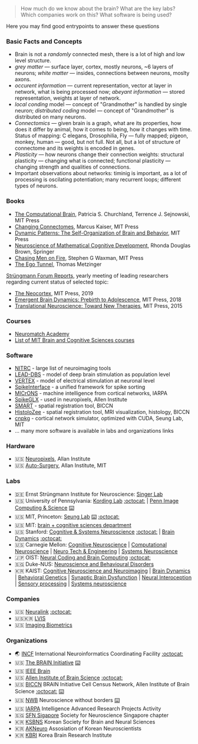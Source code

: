 > How much do we know about the brain?
> What are the key labs?
> Which companies work on this?
> What software is being used?

Here you may find good entrypoints to answer these questions

### Basic Facts and Concepts

* Brain is not a _randomly_ connected mesh, there is a lot of high and low level structure.
* _grey matter_ — surface layer, cortex, mostly neurons, ~6 layers of neurons; _white matter_ — insides, connections between neurons, moslty axons.
* _occurent information_ — current representation, vector at layer in network, what is being processed now; _abeyant information_ — stored representation, weights at layer of network.
* _local conding_ model — concept of "Grandmother" is handled by single neuron; _distributed coding_ model — concept of "Grandmother" is distributed on many neurons.
* _Connectomics_ — given brain is a graph, what are its properties, how does it differ by animal, how it comes to being, how it changes with time. Status of mapping: C elegans, Drosophilia, Fly — fully mapped; pigeon, monkey, human — good, but not full. Not all, but a lot of structure of connectome and its weights is encoded in genes.
* _Plasticity_ — how neurons change their connection weights: structural plasticity — changing what is connected; functional plasticity — changing strength and qualities of connections.
* Important observations about networks: timinig is important, as a lot of processing is oscilating potentiation; many recurrent loops; different types of neurons.

### Books

* [The Computational Brain](https://www.goodreads.com/book/show/32078490-the-computational-brain),  Patricia S. Churchland,
Terrence J. Sejnowski, MIT Press
* [Changing Connectomes](https://www.goodreads.com/book/show/51456624-changing-connectomes), Marcus Kaiser, MIT Press
* [Dynamic Patterns: The Self-Organization of Brain and Behavior](https://mitpress.mit.edu/books/dynamic-patterns), MIT Press
* [Neuroscience of Mathematical Cognitive Development](https://www.goodreads.com/book/show/38250564-neuroscience-of-mathematical-cognitive-development), Rhonda Douglas Brown, Springer
* [Chasing Men on Fire](https://www.goodreads.com/book/show/36722581-chasing-men-on-fire), Stephen G Waxman, MIT Press
* [The Ego Tunnel](https://www.goodreads.com/book/show/5895503-the-ego-tunnel), Thomas Metzinger

[Strüngmann Forum Reports](https://mitpress.mit.edu/books/series/strungmann-forum-reports), yearly meeting of leading researchers regarding current status of selected topic:

* [The Neocortex](https://mitpress.mit.edu/books/neocortex), MIT Press, 2019
* [Emergent Brain Dynamics: Prebirth to Adolescence](https://mitpress.mit.edu/books/emergent-brain-dynamics), MIT Press, 2018
* [Translational Neuroscience: Toward New Therapies](https://mitpress.mit.edu/books/translational-neuroscience), MIT Press, 2015

### Courses

* [Neuromatch Academy](https://github.com/NeuromatchAcademy)
* [List of MIT Brain and Cognitive Sciences courses](https://ocw.mit.edu/courses/brain-and-cognitive-sciences/)

### Software

* [NITRC](https://www.nitrc.org/projects) - large list of neuroimaging tools
* [LEAD-DBS](https://www.lead-dbs.org/) - model of deep brain stimulation as population level
* [VERTEX](http://vertexsimulator.org/) - model of electrical stimulation at neuronal level
* [SpikeInterface](https://github.com/SpikeInterface) - a unified framework for spike sorting
* [MICrONS](https://www.iarpa.gov/index.php/research-programs/microns) - machine intelligence from cortical networks, IARPA
* [SpikeGLX](http://billkarsh.github.io/SpikeGLX/) - used in neuropixels, Allen Institute
* [SMART](https://github.com/mjin1812/SMART) - spatial registration tool, BICCN
* [HistoloZee](http://picsl.upenn.edu/software/histolozee/) - spatial registration tool, MRI visualization, histology, BICCN
* [cnpkg](https://github.com/srinituraga/cnpkg) - cortical network simulator, optimized with CUDA, Seung Lab, MIT
* ... many more software is available in labs and organizations links

### Hardware

* 🇺🇸 [Neuropixels](https://www.neuropixels.org/), Allan Institute
* 🇺🇸 [Auto-Surgery](http://www.autosurgery.org/), Allan Institute, MIT

### Labs

* 🇩🇪 Ernst Strüngmann Institute for Neuroscience: [Singer Lab](https://www.esi-frankfurt.de/research/singer-lab/)
* 🇺🇸 University of Pennsylvania: [Kording Lab](kordinglab.com) [:octocat:](https://github.com/KordingLab) | [Penn Image Computing & Science](picsl.upenn.edu) [:keyboard:](http://picsl.upenn.edu/software/)
* 🇺🇸 MIT, Princeton: [Seung Lab](https://seunglab.org/) [:keyboard:](https://seunglab.org/software/) [:octocat:](https://github.com/seung-lab)
* 🇺🇸 MIT: [brain + cognitive sciences department](https://bcs.mit.edu/)
* 🇺🇸 Stanford: [Cognitive & Systems Neuroscience](https://med.stanford.edu/scsnl/about1.html) [:octocat:](https://github.com/scsnl) | [Brain Dynamics](https://web.stanford.edu/group/bdl/) [:octocat:](https://github.com/braindynamicslab)
* 🇺🇸 Carnegie Mellon: [Cognitive Neuroscience](https://www.cmu.edu/ni/research/cognitive-neuroscience.html) | [Computational Neuroscience](https://www.cmu.edu/ni/research/computational-neuroscience.html) | [Neuro Tech & Engineering](https://www.cmu.edu/ni/research/neuro-tech-and-engineering.html) | [Systems Neuroscience](https://www.cmu.edu/ni/research/systems-neuroscience.html)
* 🇯🇵 OIST: [Neural Coding and Brain Computing](https://groups.oist.jp/ncbc) [:octocat:](https://github.com/oist-ncbc)
* 🇸🇬 Duke-NUS: [Neuroscience and Behavioural Disorders](https://www.duke-nus.edu.sg/nbd)
* 🇰🇷 KAIST: [Cognitive Neuroscience and Neuroimaging](http://ibrain.kaist.ac.kr/) | [Brain Dynamics](http://raphe.kaist.ac.kr/index.htm) | [Behavioral Genetics](https://sites.google.com/site/bglabkorea/) | [Synaptic Brain Dysfunction](http://molneuro.kaist.ac.kr/contents/) | [Neural Interoception](https://www.suhlab-neuralinteroception.kaist.ac.kr/) | [Sensory processing](https://sites.google.com/site/leelab2013/) | [Systems neuroscience](https://sites.google.com/site/systemsneurolaboratory/)

### Companies

* 🇺🇸 [Neuralink](https://neuralink.com) [:octocat:](https://github.com/neuralinkcorp)
* 🇺🇸🇰🇷 [LVIS](http://lviscorp.com/)
* 🇺🇸 [Imaging Biometrics](https://www.imagingbiometrics.com)

### Organizations

* 🌏 [INCF](http://www.incf.org) International Neuroinformatics Coordinating Facility [:octocat:](https://github.com/INCF)
* 🇺🇸 [The BRAIN Initiative](https://www.braininitiative.org/) [:keyboard:](https://www.braininitiative.org/toolmakers-resources/)
* 🇺🇸 [IEEE Brain](https://brain.ieee.org/)
* 🇺🇸 [Allen Institute of Brain Science](https://alleninstitute.org/what-we-do/brain-science/) [:octocat:](http://alleninstitute.github.io/)
* 🇺🇸 [BICCN](https://biccn.org/) BRAIN Initiative Cell Census Network, Allen Institute of Brain Science [:octocat:](https://github.com/BICCN) [:keyboard:](https://biccn.org/tools)
* 🇺🇸 [NWB](https://www.nwb.org/) Neuroscience without borders [:keyboard:](https://www.nwb.org/source-codes/)
* 🇺🇸 [IARPA](https://www.iarpa.gov) Intelligence Advanced Research Projects Activity
* 🇸🇬 [SFN Sigapore](https://www.sfn.sg/) Society for Neuroscience Singapore chapter
* 🇰🇷 [KSBNS](https://www.ksbns.org/Default.asp) Korean Society for Brain and Neural Sciences
* 🇰🇷 [AKNeuro](https://akneuro.org/) Assosiation of Korean Neuroscientists
* 🇰🇷 [KBRI](https://www.kbri.re.kr/new/pages_eng/main/) Korea Brain Research Institute
